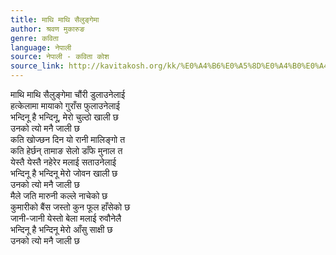 ```yaml
---
title: माथि माथि सैलुङ्गेमा
author: श्रवण मुकारुङ
genre: कविता
language: नेपाली
source: नेपाली - कविता कोश
source_link: http://kavitakosh.org/kk/%E0%A4%B6%E0%A5%8D%E0%A4%B0%E0%A4%B5%E0%A4%A3_%E0%A4%AE%E0%A5%81%E0%A4%95%E0%A4%BE%E0%A4%B0%E0%A5%81%E0%A4%99
---
```


माथि माथि सैलुङ्गेमा चौंरी डुलाउनेलाई  
हत्केलामा मायाको गुराँस फुलाउनेलाई  
भन्दिनू है भन्दिनू, मेरो चुल्ठो खाली छ  
उनको त्यो मनै जाली छ  
कति खोज्छन दिन यो रानी मालिङ्गो त  
कति हेर्छन् तामाङ सेलो डाँफे मुनाल त  
येस्तै येस्तै नहेरेर मलाई सताउनेलाई  
भन्दिनू है भन्दिनू मेरो जोवन खाली छ  
उनको त्यो मनै जाली छ  
मैले जति मारुनी कल्ले नाचेको छ  
कुमारीको बैंस जस्तो कुन फूल हाँसेको छ  
जानी-जानी येस्तो बेला मलाई रुवौनेलै  
भन्दिनू है भन्दिनू मेरो आँसु साक्षी छ  
उनको त्यो मनै जाली छ

